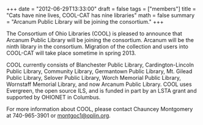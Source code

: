 +++
date = "2012-06-29T13:33:00"
draft = false
tags = ["members"]
title = "Cats have nine lives, COOL-CAT has nine libraries"
math = false
summary = "Arcanum Public Library will be joining the consortium."
+++

The Consortium of Ohio Libraries (COOL) is pleased to announce that Arcanum Public Library will be joining the consortium. Arcanum will be the ninth library in the consortium.  Migration of the collection and users into COOL-CAT will take place sometime in spring 2013.

COOL currently consists of Blanchester Public Library, Cardington-Lincoln Public Library, Community Library, Germantown Public Library, Mt. Gilead Public Library, Selover Public Library, Worch Memorial Public Library, Wornstaff Memorial Library, and now Arcanum Public Library.  COOL uses Evergreen, the open source ILS, and is funded in part by an LSTA grant and supported by OHIONET in Columbus.

For more information about COOL, please contact Chauncey Montgomery at 740-965-3901 or montgoc1@oplin.org.